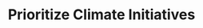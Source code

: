 ---
layout: best-practice
title: "Prioritize Climate Initiatives"
order: 60
icon: /assets/climate-icons/Icon-Briefcase.svg
number: "05"

section: Embed Sustainability Into Your Rituals
chapter-tag: embed-rituals

previous-page: set-environmental-okrs
next-page: include-the-planet-in-your-brief


matter: |
  Your product backlog reflects your strategic and tactical priorities. As such it holds great potential for engagement with your stakeholders and communicating what is important for the product moving forward and why. Refine it with your team to incorporate and address climate considerations as part of the process. Once tickets are prioritized into a sprint, you will have identified and mitigated some climate risks and impacts.

do: |
  - Create user stories specific to climate and sustainability that will help to support your entire product (systemic impact across features)

  - Consider how your product influences user behavior in ways that impact the environment. For example, does your product increase or decrease overconsumption? Does it help your users feel drained or revitalized? What if your product also helped customers adopt more environmentally-conscious behaviors? Here’s an [example](https://www.visa.co.uk/content/dam/VCOM/regional/ve/unitedkingdom/PDF/recommerce/uk-visa-recommercehacks-playbook-cos.pdf) from the Visa Behavioural Insight Lab.

  - Use tags to identify climate and sustainability-specific user stories

  - Consider energy consumption and GHG emissions during grooming and sprint preparation. Some features may be ‘oversized’, and others may be more energy-consuming or complex than you thought.

  - Ideate on early-stage solutions and compare their environmental impact. For example, pose sustainability-focused creative constraints during early-stage ideation to push your team to think of low-impact solutions.

  - Assign an estimated environmental impact to user stories or product increments, including both backend and frontend impacts

  - Prioritize sustainability-specific user stories (if relevant) in your sprint planning

  - Consider a climate-focused sprint as a means of applying all the best practices discussed. Standardize this practice by ensuring that the same discussions continue to take place on an ongoing basis, for each new version/release of your product

success: |
  - 🧑💰 Enhanced user experience leading to improved conversion rates and overall satisfaction
  
  - 🌍💰 Adoption of cleaner electricity sources for operations
  
  - 🌍 Established targets for reduced carbon and greenhouse gas emissions
  
  - Customers are making more environmentally-conscious choices as a result of your product

consider: |
  [**Track your digital footprint**](track-your-digital-footprint) and leverage data to explain and support the prioritization of climate features that will help reduce your emissions.

  We recommend that you keep the discussion about the impact you are trying to achieve rather than the specific way to improve performance and metrics. Empower and trust your team to know what to do if you are clear about priorities and acceptable trade-offs. Aim for improvement, not perfection. Making climate part of the prioritization process is a huge step forward!
---